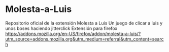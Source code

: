 # Molesta-a-Luis
Repositorio oficial de la extensión Molesta a Luis
Un juego de clicar a luis y unos boses haciendo jitterclick 
Extensión para firefox https://addons.mozilla.org/en-US/firefox/addon/molesta-a-luis/?utm_source=addons.mozilla.org&utm_medium=referral&utm_content=search
